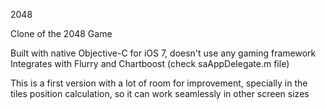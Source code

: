 2048

Clone of the 2048 Game

Built with native Objective-C for iOS 7, doesn't use any gaming framework Integrates with Flurry and Chartboost (check saAppDelegate.m file)

This is a first version with a lot of room for improvement, specially in the tiles position calculation, so it can work seamlessly in other screen sizes
